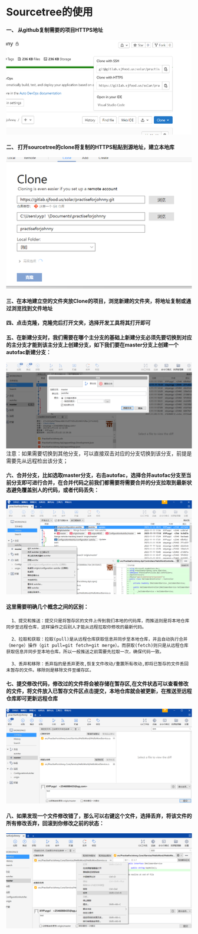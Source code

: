 Sourcetree的使用
====
####  一、 从github复制需要的项目HTTPS地址
![4](https://github.com/xieyangp/notes/blob/main/image/%E5%B1%8F%E5%B9%95%E6%88%AA%E5%9B%BE%202023-11-11%20151631.png) 
####  二、 打开sourcetree的clone将复制的HTTPS粘贴到源地址，建立本地库
![4](https://github.com/xieyangp/notes/blob/main/image/%E5%B1%8F%E5%B9%95%E6%88%AA%E5%9B%BE%202023-11-11%20152255.png) 
####  三、在本地建立空的文件夹放Clone的项目，浏览新建的文件夹，将地址复制或通过浏览找到文件地址

####  四、点击克隆，克隆完后打开文夹，选择开发工具将其打开即可

####  五、在新建分支时，我们需要在哪个主分支的基础上新建分支必须先要切换到对应的主分支才能到该主分支上创建分支，如下我们要在master分支上创建一个autofac新建分支：
![4](https://github.com/xieyangp/notes/blob/main/image/%E5%B1%8F%E5%B9%95%E6%88%AA%E5%9B%BE%202023-11-11%20170536.png)      
 注意：如果需要切换到其他分支，可以直接双击对应的分支切换到该分支，前提是需要先从远程检出该分支；
 
####  六、合并分支，比如选取master分支，右击autofac，选择合并autofac分支至当前分支即可进行合并，在合并代码之前我们都需要将需要合并的分支拉取到最新状态避免覆盖别人的代码，或者代码丢失：
![4](https://github.com/xieyangp/notes/blob/main/image/%E5%B1%8F%E5%B9%95%E6%88%AA%E5%9B%BE%202023-11-12%20131321.png)      

####   这里需要明确几个概念之间的区别：
      1、提交和推送：提交只是将暂存区的文件上传到我们本地的代码库，而推送则是将本地仓库同步至远程仓库，这样操作之后别人才能从远程拉取你修改的最新代码。
    
      2、拉取和获取：拉取(pull)是从远程仓库获取信息并同步至本地仓库，并且自动执行合并（merge）操作（git pull=git fetch+git merge）。而获取(fetch)则只是从远程仓库获取信息并同步至本地仓库。所以一般推送之前需要先拉取一次，确保代码一致。
    
      3、丢弃和移除：丢弃指的是丢弃更改,恢复文件改动/重置所有改动,即将已暂存的文件丢回未暂存的文件。移除则是移除文件至缓存区。
      
####   七、提交修改代码，修改过的文件将会被存储在暂存区,在文件状态可以查看修改的文件，将文件放入已暂存文件区点击提交，本地仓库就会被更新，在推送至远程仓库即可更新远程仓库
![4](https://github.com/xieyangp/notes/blob/main/image/%E5%B1%8F%E5%B9%95%E6%88%AA%E5%9B%BE%202023-11-12%20132034.png)    

####   八、如果发现一个文件修改错了，那么可以右键这个文件，选择丢弃，将该文件的所有修改丢弃，回滚到你修改之前的状态：
![4](https://github.com/xieyangp/notes/blob/main/image/%E5%B1%8F%E5%B9%95%E6%88%AA%E5%9B%BE%202023-11-12%20153115.png)    
